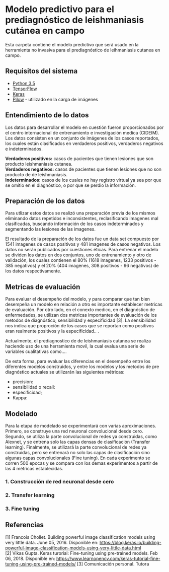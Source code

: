 # Modelo predictivo para el prediagnóstico de leishmaniasis cutánea en campo

Esta carpeta contiene el modelo predictivo que será usado en la herramienta no invasiva para el prediagnóstico de leihmaniasis cutanea en campo.

## Requisitos del sistema

* [Python 3.5](https://www.python.org/) 
* [TensorFlow](https://www.tensorflow.org/)
* [Keras](https://keras.io/) 
* [Pilow](https://pillow.readthedocs.io/en/5.1.x/) - utilizado en la carga de imágenes

## Entendimiento de lo datos

Los datos para desarrollar el modelo en cuestión fueron proporcionados por el centro internacional de entrenamiento e investigación medica (CIDEIM). Los datos consisten en un conjunto de imágenes de los casos reportados, los cuales están clasificados en verdaderos positivos, verdaderos negativos e indeterminados. 

 **Verdaderos positivos:** casos de pacientes que tienen lesiones que son producto leishmaniasis cutanea.  
 **Verdaderos negativos:** casos de pacientes que tienen lesiones que no son producto de de leishmaniasis.  
 **Indeterminados:** casos de los cuales no hay registro virtual ya sea por que se omitio en el diagnóstico, o por que se perdio la información.  
 

## Preparación de los datos

Para utlizar estos datos se realizó una preparación previa de los mismos eliminando datos repetidos e inconsistentes, reclasificando imagenes mal clasificadas, buscando información de los casos indeterminados  y segmentando las lesiones de las imagenes.  
  
El resultado de la preparación de los datos fue un data set compuesto por 1541 imagenes de casos positivos y 481 imagenes de casos negativos. Los datos no serán publicados por cuestiones éticas. Para entrenar el modelo se dividen los datos en dos conjuntos, uno de entrenamiento y otro de validación, los cuales contienen el 80% (1618 imagenes, 1233 positivos - 385 negativos) y el 20% (404 imagenes, 308 positivos - 96 negativos) de los datos respectivamente.

## Metricas de evaluación

Para evaluar el desempeño del modelo, y para comparar que tan bien desempeña un modelo en relación a otro es importante establecer metricas de evaluación. Por otro lado, en el conexto medico, en el diagnóstico de enfermedades, se utilizan dos metricas importantes de evaluación de los metodos de diagnóstico, sensibilidad y especificidad [3]. La sensibilidad nos indica que proproción de los casos que se reportan como positivos eran realmente positivos y la especificidad..   .

Actualmente, el prediagnostico de de leishmaniasis cutanea se realiza haciendo uso de una herramienta movil, la cual evalua una serie de variables cualitativas como....

De esta forma, para evaluar las diferencias en el desempeño entre los diferentes modelos construidos, y entre los modelos y los metodos de pre diagnóstico actuales se utilizarán las siguientes métricas:

* precision:
* sensibilidad o recall:
* especificidad;
* Kappa:

## Modelado

Para la etapa de modelado se experimentará con varias aproximaciones. Primero, se construye una red neuronal convolucional desde cero. Segundo, se utiliza la parte convolucional de redes ya construidas, como Alexnet, y se entrena solo las capas densas de clasificación (Transfer learning). Finalmente, se utilizará la parte convolucional de redes ya construidas, pero se entrenará no solo las capas de clasificación sino algunas capas convolucionales (Fine tuning). En cada experimento se corren 500 epocas y se compara con los demas experimentos a partir de las 4 métricas establecidas.

### 1. Construcción de red neuronal desde cero

### 2. Transfer learning

### 3. Fine tuning


## Referencias
[1] Francois Chollet. Building powerful image classification models using very little data. June 05, 2016. Disponible en: https://blog.keras.io/building-powerful-image-classification-models-using-very-little-data.html  
[2] Vikas Gupta. Keras turorial: Fine-tuning using pre-trained models. Feb 06, 2018. Disponible en: https://www.learnopencv.com/keras-tutorial-fine-tuning-using-pre-trained-models/
[3] Comunicación personal. Tutora

